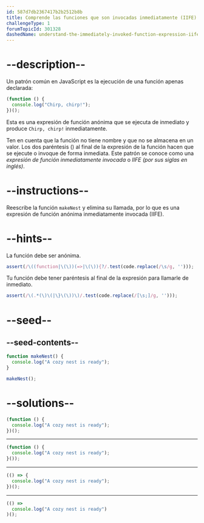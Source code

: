 ```yaml
---
id: 587d7db2367417b2b2512b8b
title: Comprende las funciones que son invocadas inmediatamente (IIFE)
challengeType: 1
forumTopicId: 301328
dashedName: understand-the-immediately-invoked-function-expression-iife
---
```


# --description--

Un patrón común en JavaScript es la ejecución de una función apenas declarada:

```js
(function () {
  console.log("Chirp, chirp!");
})();
```

Esta es una expresión de función anónima que se ejecuta de inmediato y produce `Chirp, chirp!` inmediatamente.

Ten en cuenta que la función no tiene nombre y que no se almacena en un valor. Los dos paréntesis () al final de la expresión de la función hacen que se ejecute o invoque de forma inmediata. Este patrón se conoce como una <dfn>expresión de función inmediatamente invocada</dfn> o <dfn>IIFE (por sus siglas en inglés)</dfn>.

# --instructions--

Reescribe la función `makeNest` y elimina su llamada, por lo que es una expresión de función anónima inmediatamente invocada (IIFE).

# --hints--

La función debe ser anónima.

```js
assert(/\((function|\(\))(=>|\(\)){?/.test(code.replace(/\s/g, '')));
```

Tu función debe tener paréntesis al final de la expresión para llamarle de inmediato.

```js
assert(/\(.*(\)\(|\}\(\))\)/.test(code.replace(/[\s;]/g, '')));
```

# --seed--

## --seed-contents--

```js
function makeNest() {
  console.log("A cozy nest is ready");
}

makeNest();
```

# --solutions--

```js
(function () {
  console.log("A cozy nest is ready");
})();
```

---

```js
(function () {
  console.log("A cozy nest is ready");
}());
```

---

```js
(() => {
  console.log("A cozy nest is ready");
})();
```

---

```js
(() =>
  console.log("A cozy nest is ready")
)();
```
